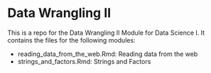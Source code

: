 # Data Wrangling II

This is a repo for the Data Wrangling II Module for Data Science I. It contains the files for the following modules:

* reading_data_from_the_web.Rmd: Reading data from the web
* strings_and_factors.Rmd: Strings and Factors
